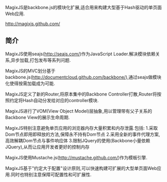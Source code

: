 ﻿MagixJS是backbone.js的模块化扩展,适合用来构建大型基于Hash驱动的单页面Web应用.

<http://magixjs.github.com/>


## 简介

MagixJS使用seajs(<http://seajs.com/>)作为JavaScript Loader.解决模块依赖关系,异步加载,打包发布等系列问题.

MagixJS的MVC划分基于backbone.js(<http://documentcloud.github.com/backbone/>),通过seajs做模块化使得按需加载成为可能.

MagixJS定义了新的Router,将原本集中的Backbone Controller打散,Router将按照约定将Hash自动分发给对应的controller模块.

MagixJS进行了VOM(View Object Model)层抽象,用以管理带有父子关系的Backbone View的展示生命周期.

MagixJS特别注意避免单页应用的浏览器内存大量积累和内存泄露.包括:
1.采取Dom节点即用即释放的方法,保障永不持有Dom节点
2.采用全新的事件代理方案,高效解耦Dom节点与事件响应体
3.限制JQuery的使用(Backbone小量依赖JQuery),从而让应用开发者更好的控制内存

MagixJS使用Mustache.js(<http://mustache.github.com/>)作为模板引擎.

MagixJS基于"约定大于配置"设计原则,可以快速构建可扩展的大型单页面Web应用.同时也特别注意保障可配置性和可扩展性.
